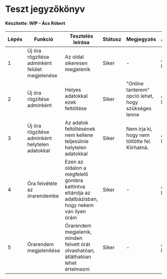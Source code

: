 # Teszt jegyzőkönyv
#### Készítette: WIP - Ács Róbert

Lépés | Funkció | Tesztelés leírása | Státusz | Megjegyzés | Aláírás | Időpont
--- | --- | --- | --- | --- | --- | --- 
1 | Új óra rögzítése adminként felület megjelenése | Az oldal sikeresen megjelenik | Siker | - | Ács Róbert | 2020.10.03
2 | Új óra rögzítése adminként | Helyes adatokkal ezek feltöltése | Siker | "Online tanterem" opció lehet, hogy szükséges lenne | Ács Róbert | 2020.10.03
3 | Új óra rögzítése adminként helytelen adatokkal | Az adatok feltöltésének nem kellene teljesülnie helytelen adatokkal | Siker | Nem írja ki, hogy nem töltötte fel. Kiírhatná. | Ács Róbert | 2020.10.03
4 | Óra felvétele az órarendembe | Ezen az oldalon a megfelelő gombra kattintva eltárolja az adatbázisban, hogy nekem van ilyen órám | Siker | - | Ács Róbert | 2020.10.03
5 | Órarendem megjelenítése | Órarendem megjelenik, minden felvett órát olvashatóan, átláthatóan lehet értelmezni | Siker | - | Ács Róbert | 2020.10.03
